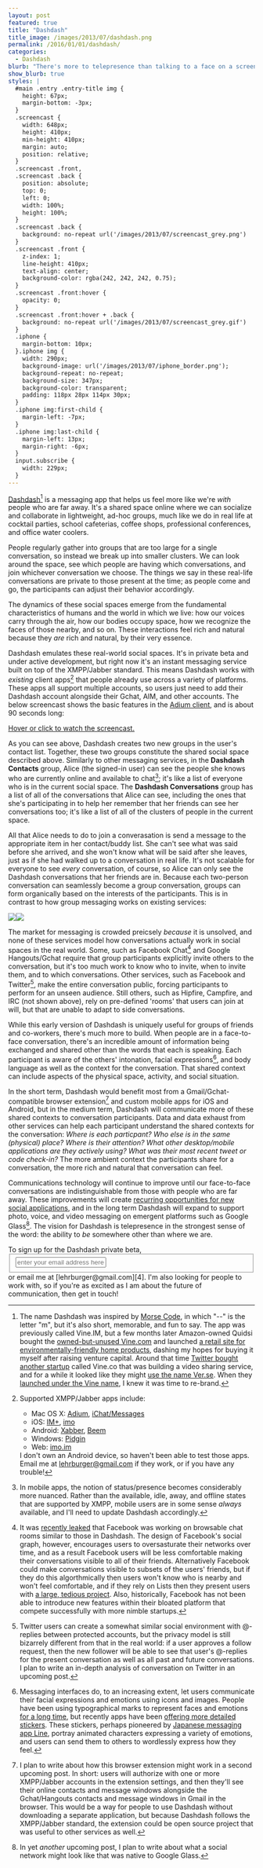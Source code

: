 ```yaml
---
layout: post
featured: true
title: "Dashdash"
title_image: /images/2013/07/dashdash.png
permalink: /2016/01/01/dashdash/
categories:
  - Dashdash
blurb: "There's more to telepresence than talking to a face on a screen."
show_blurb: true
styles: |
  #main .entry .entry-title img {
    height: 67px;
    margin-bottom: -3px;
  }
  .screencast {
    width: 648px;
    height: 410px;
    min-height: 410px;
    margin: auto;
    position: relative;
  }
  .screencast .front,
  .screencast .back {
    position: absolute;
    top: 0;
    left: 0;
    width: 100%;
    height: 100%;
  }
  .screencast .back {
    background: no-repeat url('/images/2013/07/screencast_grey.png')
  }
  .screencast .front {
    z-index: 1;
    line-height: 410px;
    text-align: center;
    background-color: rgba(242, 242, 242, 0.75);
  }
  .screencast .front:hover {
    opacity: 0;
  }
  .screencast .front:hover + .back {
    background: no-repeat url('/images/2013/07/screencast_grey.gif')
  }
  .iphone {
    margin-bottom: 10px;
  }.iphone img {
    width: 290px;
    background-image: url('/images/2013/07/iphone_border.png');
    background-repeat: no-repeat;
    background-size: 347px;
    background-color: transparent;
    padding: 118px 28px 114px 30px;
  }
  .iphone img:first-child {
    margin-left: -7px;
  }
  .iphone img:last-child {
    margin-left: 13px;
    margin-right: -6px;
  }
  input.subscribe {
    width: 229px;
  }
---
```

[Dashdash][1][^1] is a messaging app that helps us feel more like we're *with* people who are far away. It's a shared space online where we can socialize and collaborate in lightweight, ad-hoc groups, much like we do in real life at cocktail parties, school cafeterias, coffee shops, professional conferences, and office water coolers.

People regularly gather into groups that are too large for a single conversation, so instead we break up into smaller clusters. We can look around the space, see which people are having which conversations, and join whichever conversation we choose. The things we say in these real-life conversations are private to those present at the time; as people come and go, the participants can adjust their behavior accordingly. 

The dynamics of these social spaces emerge from the fundamental characteristics of humans and the world in which we live: how our voices carry through the air, how our bodies occupy space, how we recognize the faces of those nearby, and so on. These interactions feel rich and natural because they *are* rich and natural, by their very essence.

Dashdash emulates these real-world social spaces. It's in private beta and under active development, but right now it's an instant messaging service built on top of the XMPP/Jabber standard. This means Dashdash works with *existing* client apps[^2] that people already use across a variety of platforms. These apps all support multiple accounts, so users just need to add their Dashdash account alongside their Gchat, AIM, and other accounts. The below screencast shows the basic features in the [Adium client][2], and is about 90 seconds long:

<div class="screencast">
<a href="/images/2013/07/screencast.gif" target="_blank" class="front">Hover or click to watch the screencast.</a>
<a href="/images/2013/07/screencast.gif" target="_blank" class="back"></a>
</div>

As you can see above, Dashdash creates two new groups in the user's contact list. Together, these two groups constitute the shared social space described above. Similarly to other messaging services, in the **Dashdash Contacts** group, Alice (the signed-in user) can see the people she knows who are currently online and available to chat[^3]; it's like a list of everyone who is in the current social space. The **Dashdash Conversations** group has a list of all of the conversations that Alice can see, including the ones that she's participating in to help her remember that her friends can see her conversations too; it's like a list of all of the clusters of people in the current space.

All that Alice needs to do to join a converasation is send a message to the appropriate item in her contact/buddy list. She can't see what was said before she arrived, and she won't know what will be said after she leaves, just as if she had walked up to a conversation in real life. It's not scalable for everyone to see *every* conversation, of course, so Alice can only see the Dashdash conversations that her friends are in. Because each two-person conversation can seamlessly become a group conversation, groups can form organically based on the interests of the participants. This is in contrast to how group messaging works on existing services:

<div class="iphone"><img src="/images/2013/07/market1.png"><img src="/images/2013/07/market2.png"></div>

The market for messaging is crowded preicsely *because* it is unsolved, and none of these services model how conversations actually work in social spaces in the real world. Some, such as Facebook Chat[^4] and Google Hangouts/Gchat require that group participants explicitly invite others to the conversation, but it's too much work to know who to invite, when to invite them, and to which conversations. Other services, such as Facebook and Twitter[^5], make the entire conversation public, forcing participants to perform for an unseen audience. Still others, such as Hipfire, Campfire, and IRC (not shown above), rely on pre-defined &#39;rooms&#39; that users can join at will, but that are unable to adapt to side conversations.

While this early version of Dashdash is uniquely useful for groups of friends and co-workers, there's much more to build. When people are in a face-to-face conversation, there's an incredible amount of information being exchanged and shared other than the words that each is speaking. Each participant is aware of the others' intonation, facial expressions[^6], and body language as well as the context for the conversation. That shared context can include aspects of the physical space, activity, and social situation.

In the short term, Dashdash would benefit most from a Gmail/Gchat-compatible browser extension[^7] and custom mobile apps for iOS and Android, but in the medium term, Dashdash will communicate more of these shared contexts to conversation participants. Data and data exhaust from other services can help each participant understand the shared contexts for the conversation: *Where is each particpant? Who else is in the same (physical) place? Where is their attention? What other desktop/mobile applications are they actively using? What was their most recent tweet or code check-in?* The more ambient context the participants share for a conversation, the more rich and natural that conversation can feel.

Communications technology will continue to improve until our face-to-face conversations are indistinguishable from those with people who are far away. These improvements will create [recurring opportunities for new social applications][3], and in the long term Dashdash will expand to support photo, voice, and video messaging on emergent platforms such as Google Glass[^8]. The vision for Dashdash is telepresence in the strongest sense of the word: the ability to *be* somewhere other than where we are.

<form action="http://dashdash.us1.list-manage.com/subscribe/post?u=67b33604cb44dc71cb2d30ab0&amp;id=c00b18f50c" method="post"  target="_blank" novalidate>
To sign up for the Dashdash private beta, <fieldset role="subscribe"><input class="subscribe" type="text" name="EMAIL" placeholder="enter your email address here"/></fieldset> or email me at [lehrburger@gmail.com][4]. I'm also looking for people to work with, so if you're as excited as I am about the future of communication, then get in touch!
</form>

[^1]: The name Dashdash was inspired by [Morse Code](http://en.wikipedia.org/wiki/Morse_code), in which &#34;&#45;&#45;&#34;  is the letter &#34;m&#34;, but it's also short, memorable, and fun to say. The app was previously called Vine.IM, but a few months later Amazon-owned Quidsi bought the [owned-but-unused Vine.com](http://web.archive.org/web/20110202113611/http://vine.com/vine/Vine_Technology.html) and launched [a retail site for environmentally-friendly home products](http://bits.blogs.nytimes.com/2012/09/26/amazon-starts-a-shopping-site-for-the-environmental-crowd/), dashing my hopes for buying it myself after raising venture capital. Around that time [Twitter bought another startup](http://allthingsd.com/20121009/twitter-buys-vine-a-video-clip-company-that-never-launched/) called Vine.co that was building a video sharing service, and for a while it looked like they might [use the name Ver.se](/images/2013/07/verse.png). When they [launched under the Vine name](http://blog.twitter.com/2013/01/vine-new-way-to-share-video.html), I knew it was time to re-brand.

[^2]: Supported XMPP/Jabber apps include:<ul><li>Mac OS X: [Adium](http://adium.im/), [iChat/Messages](http://www.apple.com/osx/apps/#messages)</li><li>iOS: [IM+](http://itunes.apple.com/us/app/im+-instant-messenger/id285688934%22), [imo](http://itunes.apple.com/us/app/imo-messenger/id336435697)</li><li>Android: [Xabber](http://play.google.com/store/apps/details?id=com.xabber.android), [Beem](http://play.google.com/store/apps/details?id=com.beem.project.beem)</li><li>Windows: [Pidgin](http://www.pidgin.im/)</li><li>Web: [imo.im](http://imo.im/)</li></ul>I don't own an Android device, so haven't been able to test those apps. Email me at [lehrburger@gmail.com](mailto:lehrburger@gmail.com) if they work, or if you have any trouble!

[^3]: In mobile apps, the notion of status/presence becomes considerably more nuanced. Rather than the available, idle, away, and offline states that are supported by XMPP, mobile users are in some sense *always* available, and I'll need to update Dashdash accordingly.

[^4]: It was [recently leaked](http://techcrunch.com/2013/06/27/facebook-chat-rooms/) that Facebook was working on browsable chat rooms similar to those in Dashdash. The design of Facebook's social graph, however, encourages users to oversasturate their networks over time, and as a result Facebook users will be less comfortable making their conversations visible to all of their friends. Alternatively Facebook could make conversations visible to subsets of the users' friends, but if they do this algorthmically then users won't know who is nearby and won't feel comfortable, and if they rely on Lists then they present users with [a large, tedious project](http://localhost:4000/2011/07/06/the-problem-with-circles-and-the-pleasure-of-carbon-copy/). Also, historically, Facebook has not been able to introduce new features within their bloated platform that compete successfully with more nimble startups.

[^5]: Twitter users can create a somewhat similar social environment with @-replies between protected accounts, but the privacy model is still bizarrely different from that in the real world: if a user approves a follow request, then the new follower will be able to see that user's @-replies for the present conversation as well as all past and future conversations. I plan to write an in-depth analysis of conversation on Twitter in an upcoming post.

[^6]: Messaging interfaces do, to an increasing extent, let users communicate their facial expressions and emotions using icons and images. People have been using typographical marks to represent faces and emotions [for a long time](http://en.wikipedia.org/wiki/Emoticon#History), but recently apps have been [offering more detailed stickers](http://online.wsj.com/article/SB10001424127887324069104578531820453319946.html). These stickers, perhaps pioneered by [Japanese messaging app Line](http://line.naver.jp/en/), portray animated characters expressing a variety of emotions, and users can send them to others to wordlessly express how they feel.

[^7]: I plan to write about how this browser extension might work in a second upcoming post. In short: users will authorize with one or more XMPP/Jabber accounts in the extension settings, and then they'll see their online contacts and message windows alongside the Gchat/Hangouts contacts and message windows in Gmail in the browser. This would be a way for people to use Dashdash without downloading a separate application, but because Dashdash follows the XMPP/Jabber standard, the extension could be open source project that was useful to other services as well.

[^8]: In yet *another* upcoming post, I plan to write about what a social network might look like that was native to Google Glass.

 [1]: http://dashdash.com
 [2]: http://adium.im/
 [3]: /2013/07/01/the-last-great-social-network/
 [4]: mailto:lehrburger@gmail.com

